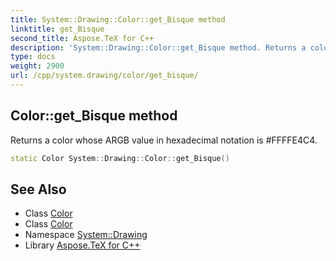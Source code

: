 ```yaml
---
title: System::Drawing::Color::get_Bisque method
linktitle: get_Bisque
second_title: Aspose.TeX for C++
description: 'System::Drawing::Color::get_Bisque method. Returns a color whose ARGB value in hexadecimal notation is #FFFFE4C4 in C++.'
type: docs
weight: 2900
url: /cpp/system.drawing/color/get_bisque/
---
```

## Color::get_Bisque method


Returns a color whose ARGB value in hexadecimal notation is #FFFFE4C4.

```cpp
static Color System::Drawing::Color::get_Bisque()
```

## See Also

* Class [Color](../)
* Class [Color](../)
* Namespace [System::Drawing](../../)
* Library [Aspose.TeX for C++](../../../)
